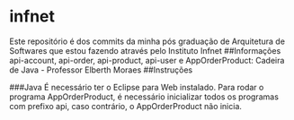 # infnet
Este repositório é dos commits da minha pós graduação de Arquitetura de Softwares que estou fazendo através pelo Instituto Infnet
##Informações
api-account, api-order, api-product, api-user e AppOrderProduct:
Cadeira de Java - Professor Elberth Moraes
##Instruções

###Java
É necessário ter o Eclipse para Web instalado.
Para rodar o programa AppOrderProduct, é necessário inicializar todos os programas com prefixo api, caso contrário, o AppOrderProduct não inicia.
